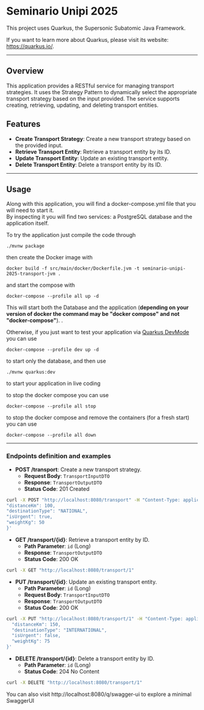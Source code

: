 # Seminario Unipi 2025

This project uses Quarkus, the Supersonic Subatomic Java Framework.

If you want to learn more about Quarkus, please visit its website: <https://quarkus.io/>.

---

## Overview

This application provides a RESTful service for managing transport strategies. It uses the Strategy Pattern to dynamically select the appropriate transport strategy based on the input provided. The service supports creating, retrieving, updating, and deleting transport entities.

## Features

- **Create Transport Strategy**: Create a new transport strategy based on the provided input.
- **Retrieve Transport Entity**: Retrieve a transport entity by its ID.
- **Update Transport Entity**: Update an existing transport entity.
- **Delete Transport Entity**: Delete a transport entity by its ID.

---

## Usage

Along with this application, you will find a docker-compose.yml file that you will need to start it.</br>
By inspecting it you will find two services: a PostgreSQL database and the application itself.</br>

To try the application just compile the code through
```shell script
./mvnw package
``` 
then create the Docker image with
```shell script
docker build -f src/main/docker/Dockerfile.jvm -t seminario-unipi-2025-transport-jvm .
```
and start the compose with
```shell script
docker-compose --profile all up -d
```
This will start both the Database and the application (**depending on your version of docker the command may be "docker compose" and not "docker-compose"**).   .

Otherwise, if you just want to test your application via [Quarkus DevMode](https://quarkus.io/guides/getting-started#development-mode) you can use
```shell script
docker-compose --profile dev up -d
```
to start only the database, and then use
```shell script
./mvnw quarkus:dev
```
to start your application in live coding

to stop the docker compose you can use 
```shell script
docker-compose --profile all stop
```

to stop the docker compose and remove the containers (for a fresh start) you can use 
```shell script
docker-compose --profile all down
```
---

### Endpoints definition and examples

- **POST /transport**: Create a new transport strategy.
    - **Request Body**: `TransportInputDTO`
    - **Response**: `TransportOutputDTO`
    - **Status Code**: 201 Created
```bash
curl -X POST "http://localhost:8080/transport" -H "Content-Type: application/json" -d '{
"distanceKm": 100,
"destinationType": "NATIONAL",
"isUrgent": true,
"weightKg": 50
}'
```
- **GET /transport/{id}**: Retrieve a transport entity by ID.
    - **Path Parameter**: `id` (Long)
    - **Response**: `TransportOutputDTO`
    - **Status Code**: 200 OK
```bash
curl -X GET "http://localhost:8080/transport/1"
```
- **PUT /transport/{id}**: Update an existing transport entity.
    - **Path Parameter**: `id` (Long)
    - **Request Body**: `TransportInputDTO`
    - **Response**: `TransportOutputDTO`
    - **Status Code**: 200 OK
```bash
curl -X PUT "http://localhost:8080/transport/1" -H "Content-Type: application/json" -d '{
  "distanceKm": 150,
  "destinationType": "INTERNATIONAL",
  "isUrgent": false,
  "weightKg": 75
}'
```
- **DELETE /transport/{id}**: Delete a transport entity by ID.
    - **Path Parameter**: `id` (Long)
    - **Status Code**: 204 No Content
```bash
curl -X DELETE "http://localhost:8080/transport/1"
```

You can also visit http://localhost:8080/q/swagger-ui to explore a minimal SwaggerUI